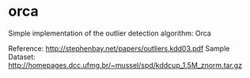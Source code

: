 # orca
Simple implementation of the outlier detection algorithm: Orca

Reference: http://stephenbay.net/papers/outliers.kdd03.pdf
Sample Dataset: http://homepages.dcc.ufmg.br/~mussel/spd/kddcup_1.5M_znorm.tar.gz
